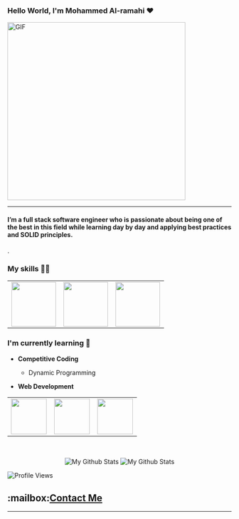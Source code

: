 ### Hello World, I'm Mohammed Al-ramahi :heart:
<img alt="GIF" src="https://media2.giphy.com/media/r6vs6u9NngyiANYCRI/giphy.gif?cid=ecf05e47fdip12hzy1efxqs9zp7q9jqeoastcuckdvfyunxa&rid=giphy.gif&ct=g" width = 400/>

-----
#### I’m a full stack software engineer who is passionate about being one of the best in this field while learning day by day and applying best practices and SOLID principles.
.

### My skills :man_technologist:

<table>
<tbody>
 

<td align="center" width="33%">
<img height=100px src="https://www.vectorlogo.zone/logos/typescriptlang/typescriptlang-icon.svg"> 
 
<td align="center" width="33%">
<img height=100px src="https://www.vectorlogo.zone/logos/nodejs/nodejs-ar21.svg"> 
</td>

<td align="center" width="33%">
<img height=100px src="https://www.vectorlogo.zone/logos/nestjs/nestjs-icon.svg"> 
</td>
<tr>
 
 </tr>
</tbody>
</table>


### I'm currently learning :open_book:
- **Competitive Coding**
    - Dynamic Programming
    
- **Web Development**
<table>
<tbody>
 <tr>
  <td align="center" width="33%">
<img height=80px src="https://www.vectorlogo.zone/logos/golang/golang-vertical.svg"> 
</td>
  
  <td align="center" width="33%">
<img height=80px src="https://www.vectorlogo.zone/logos/reactjs/reactjs-ar21.svg"> 
</td>

  <td align="center" width="33%">
<img height=80px src="https://www.vectorlogo.zone/logos/angular/angular-icon.svg"> 
</td>

</tr>
</tbody>
</table>
    
</br>
<p align="center">
<img align="center" src="https://github-readme-stats.vercel.app/api/top-langs/?username=Mohammed-Alramahi&layout=compact&theme=radical" alt="My Github Stats">
<img align="center" src="https://github-readme-stats.vercel.app/api?username=Mohammed-Alramahi&&show_icons=true&theme=radical&count_private=true&include_all_commits=true" alt="My Github Stats">
 
  ![Profile Views](https://komarev.com/ghpvc/?username=Mohammed-Alramahi)
 
</p>
<h2>:mailbox:<a href="mailto:vittosc1997@gmail.com">Contact Me</a> </h2>

<hr/>
